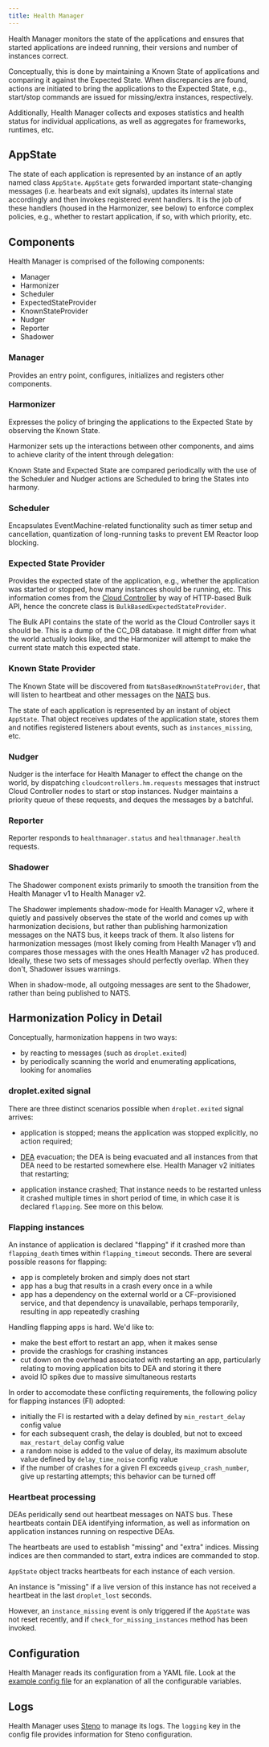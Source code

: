 ```yaml
---
title: Health Manager
---
```


Health Manager monitors the state of the applications and ensures that started applications are indeed running, their versions and number of instances correct.

Conceptually, this is done by maintaining a Known State of applications and comparing it against the Expected State. When discrepancies are found, actions are initiated to bring the applications to the Expected State, e.g., start/stop commands are issued for missing/extra instances, respectively.

Additionally, Health Manager collects and exposes statistics and health status for individual applications, as well as aggregates for frameworks, runtimes, etc.

## AppState

The state of each application is represented by an instance of an aptly named class `AppState`. `AppState` gets forwarded important state-changing messages (i.e. hearbeats and exit signals), updates its internal state accordingly and then invokes registered event handlers. It is the job of these handlers (housed in the Harmonizer, see below) to enforce complex policies, e.g., whether to restart application, if so, with which priority, etc.

## Components

Health Manager is comprised of the following components:

- Manager
- Harmonizer
- Scheduler
- ExpectedStateProvider
- KnownStateProvider
- Nudger
- Reporter
- Shadower

### Manager

Provides an entry point, configures, initializes and registers other components.

### Harmonizer

Expresses the policy of bringing the applications to the Expected State by observing the Known State.

Harmonizer sets up the interactions between other components, and aims to achieve clarity of the intent through delegation:

Known State and Expected State are compared periodically with the use of the Scheduler and Nudger actions are Scheduled to bring the States into harmony.

### Scheduler

Encapsulates EventMachine-related functionality such as timer setup and cancellation, quantization of long-running tasks to prevent EM Reactor loop blocking.

### Expected State Provider

Provides the expected state of the application, e.g., whether the application was started or stopped, how many instances should be running, etc. This information comes from the [Cloud Controller](./cloud-controller.html) by way of HTTP-based Bulk API, hence the concrete class is `BulkBasedExpectedStateProvider`.

The Bulk API contains the state of the world as the Cloud Controller says it should be. This is a dump of the CC_DB database. It might differ from what the world actually looks like, and the Harmonizer will attempt to make the current state match this expected state.

### Known State Provider

The Known State will be discovered from `NatsBasedKnownStateProvider`, that will listen to heartbeat and other messages on the [NATS](./messaging-nats.html) bus.

The state of each application is represented by an instant of object `AppState`. That object receives updates of the application state, stores them and notifies registered listeners about events, such as `instances_missing`, etc.

### Nudger

Nudger is the interface for Health Manager to effect the change on the world, by dispatching `cloudcontrollers.hm.requests` messages that instruct Cloud Controller nodes to start or stop instances. Nudger maintains a priority queue of these requests, and deques the messages by a batchful.

### Reporter

Reporter responds to `healthmanager.status` and `healthmanager.health` requests.

### Shadower

The Shadower component exists primarily to smooth the transition from the Health Manager v1 to Health Manager v2.

The Shadower implements shadow-mode for Health Manager v2, where it quietly and passively observes the state of the world and comes up with harmonization decisions, but rather than publishing harmonization messages on the NATS bus, it keeps track of them. It also listens for harmonization messages (most likely coming from Health Manager v1) and compares those messages with the ones Health Manager v2 has produced. Ideally, these two sets of messages should perfectly overlap. When they don't, Shadower issues warnings.

When in shadow-mode, all outgoing messages are sent to the Shadower, rather than being published to NATS.

## Harmonization Policy in Detail

Conceptually, harmonization happens in two ways:

- by reacting to messages (such as `droplet.exited`)
- by periodically scanning the world and enumerating applications, looking for anomalies

### droplet.exited signal

There are three distinct scenarios possible when `droplet.exited` signal arrives:

- application is stopped; means the application was stopped explicitly, no action required;

- [DEA](./execution-agent.html) evacuation; the DEA is being evacuated and all instances from that DEA need to be restarted somewhere else. Health Manager v2 initiates that restarting;

- application instance crashed; That instance needs to be restarted unless it crashed multiple times in short period of time, in which case it is declared `flapping`. See more on this below.

### Flapping instances

An instance of application is declared "flapping" if it crashed more than `flapping_death` times within `flapping_timeout` seconds. There are several possible reasons for flapping:

- app is completely broken and simply does not start
- app has a bug that results in a crash every once in a while
- app has a dependency on the external world or a CF-provisioned service, and that dependency is unavailable, perhaps temporarily, resulting in app repeatedly crashing

Handling flapping apps is hard. We'd like to:

- make the best effort to restart an app, when it makes sense
- provide the crashlogs for crashing instances
- cut down on the overhead associated with restarting an app, particularly relating to moving application bits to DEA and storing it there
- avoid IO spikes due to massive simultaneous restarts

In order to accomodate these conflicting requirements, the following policy for flapping instances (FI) adopted:

- initially the FI is restarted with a delay defined by `min_restart_delay` config value
- for each subsequent crash, the delay is doubled, but not to exceed `max_restart_delay` config value
- a random noise is added to the value of delay, its maximum absolute value defined by `delay_time_noise` config value
- if the number of crashes for a given FI exceeds `giveup_crash_number`, give up restarting attempts; this behavior can be turned off

### Heartbeat processing

DEAs peridically send out heartbeat messages on NATS bus. These heartbeats contain DEA identifying information, as well as information on application instances running on respective DEAs.

The heartbeats are used to establish "missing" and "extra" indices. Missing indices are then commanded to start, extra indices are commanded to stop.

`AppState` object tracks heartbeats for each instance of each version.

An instance is "missing" if a live version of this instance has not received a heartbeat in the last `droplet_lost` seconds.

However, an `instance_missing` event is only triggered if the `AppState` was not reset recently, and if `check_for_missing_instances` method has been invoked.

## Configuration

Health Manager reads its configuration from a YAML file. Look at the [example config file](https://github.com/cloudfoundry/health_manager/blob/master/config/health_manager.yml) for an explanation of all the configurable variables.

## Logs

Health Manager uses [Steno](http://github.com/cloudfoundry/steno) to manage its logs. The `logging` key in the config file provides information for Steno configuration.
